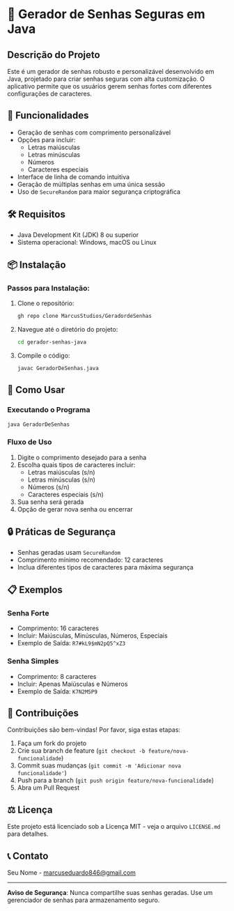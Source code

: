 # 🔐 Gerador de Senhas Seguras em Java

## Descrição do Projeto

Este é um gerador de senhas robusto e personalizável desenvolvido em Java, projetado para criar senhas seguras com alta customização. O aplicativo permite que os usuários gerem senhas fortes com diferentes configurações de caracteres.

## 🌟 Funcionalidades

- Geração de senhas com comprimento personalizável
- Opções para incluir:
  - Letras maiúsculas
  - Letras minúsculas
  - Números
  - Caracteres especiais
- Interface de linha de comando intuitiva
- Geração de múltiplas senhas em uma única sessão
- Uso de `SecureRandom` para maior segurança criptográfica

## 🛠 Requisitos

- Java Development Kit (JDK) 8 ou superior
- Sistema operacional: Windows, macOS ou Linux

## 📦 Instalação

### Passos para Instalação:

1. Clone o repositório:
   ```bash
   gh repo clone MarcusStudios/GeradordeSenhas
   ```

2. Navegue até o diretório do projeto:
   ```bash
   cd gerador-senhas-java
   ```

3. Compile o código:
   ```bash
   javac GeradorDeSenhas.java
   ```

## 🚀 Como Usar

### Executando o Programa

```bash
java GeradorDeSenhas
```

### Fluxo de Uso

1. Digite o comprimento desejado para a senha
2. Escolha quais tipos de caracteres incluir:
   - Letras maiúsculas (s/n)
   - Letras minúsculas (s/n)
   - Números (s/n)
   - Caracteres especiais (s/n)
3. Sua senha será gerada
4. Opção de gerar nova senha ou encerrar

## 🔒 Práticas de Segurança

- Senhas geradas usam `SecureRandom`
- Comprimento mínimo recomendado: 12 caracteres
- Inclua diferentes tipos de caracteres para máxima segurança

## 📋 Exemplos

### Senha Forte
- Comprimento: 16 caracteres
- Incluir: Maiúsculas, Minúsculas, Números, Especiais
- Exemplo de Saída: `R7#kL9$mN2pQ5^xZ3`

### Senha Simples
- Comprimento: 8 caracteres
- Incluir: Apenas Maiúsculas e Números
- Exemplo de Saída: `K7N2M5P9`

## 🤝 Contribuições

Contribuições são bem-vindas! Por favor, siga estas etapas:

1. Faça um fork do projeto
2. Crie sua branch de feature (`git checkout -b feature/nova-funcionalidade`)
3. Commit suas mudanças (`git commit -m 'Adicionar nova funcionalidade'`)
4. Push para a branch (`git push origin feature/nova-funcionalidade`)
5. Abra um Pull Request

## ⚖️ Licença

Este projeto está licenciado sob a Licença MIT - veja o arquivo `LICENSE.md` para detalhes.

## 📞 Contato

Seu Nome - marcuseduardo846@gmail.com



---

**Aviso de Segurança**: Nunca compartilhe suas senhas geradas. Use um gerenciador de senhas para armazenamento seguro.
